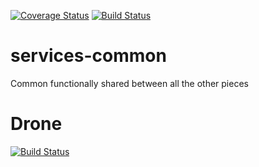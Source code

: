 [![Coverage Status](https://coveralls.io/repos/github/abaeve/services-common/badge.svg?branch=master)](https://coveralls.io/github/abaeve/services-common?branch=master)
[![Build Status](https://travis-ci.org/abaeve/services-common.svg?branch=master)](https://travis-ci.org/abaeve/services-common)

# services-common
Common functionally shared between all the other pieces

# Drone
[![Build Status](http://vps124874.vps.ovh.ca:8000/api/badges/abaeve/services-common/status.svg)](http://vps124874.vps.ovh.ca:8000/abaeve/services-common)